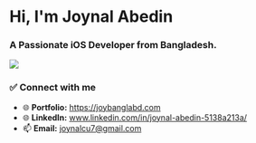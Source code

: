# Hi, I'm Joynal Abedin
### A Passionate iOS Developer from Bangladesh.

<p>
  <a href="https://git.io/typing-svg"><img src="https://readme-typing-svg.herokuapp.com?color=36BCF7&lines=03%2B+years+of+coding+experience;Always+exploring+new+technologies;iOS+developer+"></a>
</p>

### ✅ Connect with me
- 🌐 <b>Portfolio:</b> <a href="https://joybanglabd.com" target="_blank" title="Portfolio">https://joybanglabd.com</a>
- 🌐 <b>LinkedIn:</b> <a href="https://www.linkedin.com/in/joynal-abedin-5138a213a/" target="_blank" title="LinkedIn">www.linkedin.com/in/joynal-abedin-5138a213a/</a>
- 📫 <b>Email:</b> joynalcu7@gmail.com

<br />

<!-- GitHub Profile Views Counter -->

<!-- ---

### 🤝 Connect with me:

[<img align="left" alt="Joynal Abedin | LinkedIn" title="LinkedIn" src="https://www.linkedin.com/in/joynal-abedin-5138a213a/" />][linkedin]

<br />
<br />
